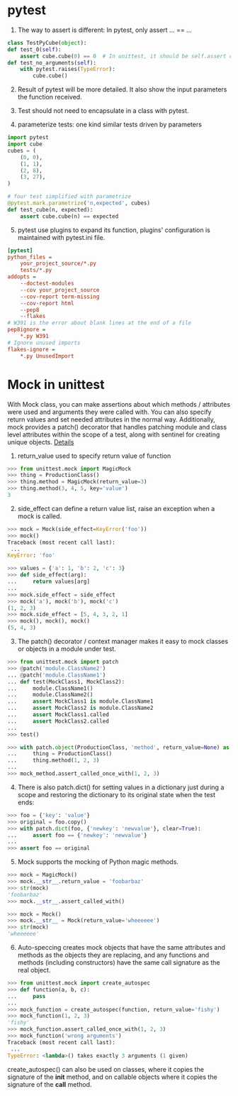 # pytest

1. The way to assert is different: In pytest, only assert ... == ...
```py
class TestPyCube(object):
def test_0(self):
    assert cube.cube(0) == 0  # In unittest, it should be self.assert cube.cube(0) == 0
def test_no_arguments(self):
    with pytest.raises(TypeError):
        cube.cube()
```
2. Result of pytest will be more detailed. It also show the input parameters the function received.

3. Test should not need to encapsulate in a class with pytest.

4. parameterize tests: one kind similar tests driven by parameters
```py
import pytest
import cube
cubes = (
    (0, 0),
    (1, 1),
    (2, 8),
    (3, 27),
)

# four test simplified with parametrize
@pytest.mark.parametrize('n,expected', cubes)
def test_cube(n, expected):
    assert cube.cube(n) == expected
```

5. pytest use plugins to expand its function, plugins' configuration is maintained with pytest.ini file.
```ini
[pytest]
python_files =
    your_project_source/*.py
    tests/*.py
addopts =
    --doctest-modules
    --cov your_project_source
    --cov-report term-missing
    --cov-report html
    --pep8
    --flakes
# W391 is the error about blank lines at the end of a file
pep8ignore =
    *.py W391
# Ignore unused imports
flakes-ignore =
    *.py UnusedImport
```

# Mock in unittest
With Mock class, you can make assertions about which methods / attributes were used and arguments they were called with. You can also specify return values and set needed attributes in the normal way. Additionally, mock provides a patch() decorator that handles patching module and class level attributes within the scope of a test, along with sentinel for creating unique objects. [Details](https://docs.python.org/3/library/unittest.mock.html#patch-dict)

1. return_value used to specify return value of function
```py
>>> from unittest.mock import MagicMock
>>> thing = ProductionClass()
>>> thing.method = MagicMock(return_value=3)
>>> thing.method(3, 4, 5, key='value')
3
```
2. side_effect can define a return value list, raise an exception when a mock is called.
```py
>>> mock = Mock(side_effect=KeyError('foo'))
>>> mock()
Traceback (most recent call last):
 ...
KeyError: 'foo'

>>> values = {'a': 1, 'b': 2, 'c': 3}
>>> def side_effect(arg):
...     return values[arg]
...
>>> mock.side_effect = side_effect
>>> mock('a'), mock('b'), mock('c')
(1, 2, 3)
>>> mock.side_effect = [5, 4, 3, 2, 1]
>>> mock(), mock(), mock()
(5, 4, 3)
```

3. The patch() decorator / context manager makes it easy to mock classes or objects in a module under test. 
```py
>>> from unittest.mock import patch
>>> @patch('module.ClassName2')
... @patch('module.ClassName1')
... def test(MockClass1, MockClass2):
...     module.ClassName1()
...     module.ClassName2()
...     assert MockClass1 is module.ClassName1
...     assert MockClass2 is module.ClassName2
...     assert MockClass1.called
...     assert MockClass2.called
...
>>> test()

>>> with patch.object(ProductionClass, 'method', return_value=None) as mock_method:
...     thing = ProductionClass()
...     thing.method(1, 2, 3)
...
>>> mock_method.assert_called_once_with(1, 2, 3)
```
4. There is also patch.dict() for setting values in a dictionary just during a scope and restoring the dictionary to its original state when the test ends:
```py
>>> foo = {'key': 'value'}
>>> original = foo.copy()
>>> with patch.dict(foo, {'newkey': 'newvalue'}, clear=True):
...     assert foo == {'newkey': 'newvalue'}
...
>>> assert foo == original
```
5. Mock supports the mocking of Python magic methods. 
```py
>>> mock = MagicMock()
>>> mock.__str__.return_value = 'foobarbaz'
>>> str(mock)
'foobarbaz'
>>> mock.__str__.assert_called_with()

>>> mock = Mock()
>>> mock.__str__ = Mock(return_value='wheeeeee')
>>> str(mock)
'wheeeeee'
```
6. Auto-speccing creates mock objects that have the same attributes and methods as the objects they are replacing, and any functions and methods (including constructors) have the same call signature as the real object.
```py
>>> from unittest.mock import create_autospec
>>> def function(a, b, c):
...     pass
...
>>> mock_function = create_autospec(function, return_value='fishy')
>>> mock_function(1, 2, 3)
'fishy'
>>> mock_function.assert_called_once_with(1, 2, 3)
>>> mock_function('wrong arguments')
Traceback (most recent call last):
 ...
TypeError: <lambda>() takes exactly 3 arguments (1 given)
```
create_autospec() can also be used on classes, where it copies the signature of the __init__ method, and on callable objects where it copies the signature of the __call__ method.
